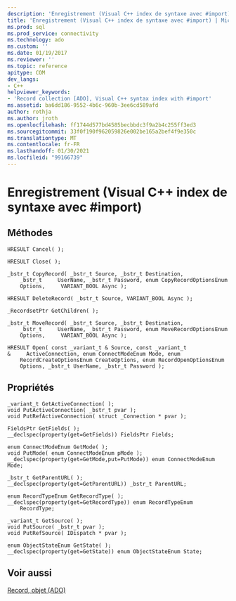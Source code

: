 ```yaml
---
description: 'Enregistrement (Visual C++ index de syntaxe avec #import)'
title: 'Enregistrement (Visual C++ index de syntaxe avec #import) | Microsoft Docs'
ms.prod: sql
ms.prod_service: connectivity
ms.technology: ado
ms.custom: ''
ms.date: 01/19/2017
ms.reviewer: ''
ms.topic: reference
apitype: COM
dev_langs:
- C++
helpviewer_keywords:
- 'Record collection [ADO], Visual C++ syntax index with #import'
ms.assetid: ba6dd186-9552-4b6c-960b-3ee6cd589afd
author: rothja
ms.author: jroth
ms.openlocfilehash: ff1744d577bd4585becbbdc3f9a2b4c255ff3ed3
ms.sourcegitcommit: 33f0f190f962059826e002be165a2bef4f9e350c
ms.translationtype: MT
ms.contentlocale: fr-FR
ms.lasthandoff: 01/30/2021
ms.locfileid: "99166739"
---
```

# <a name="record-visual-c-syntax-index-with-import"></a>Enregistrement (Visual C++ index de syntaxe avec #import)
## <a name="methods"></a>Méthodes  
  
```  
HRESULT Cancel( );  
  
HRESULT Close( );  
  
_bstr_t CopyRecord( _bstr_t Source, _bstr_t Destination,  
    _bstr_t     UserName, _bstr_t Password, enum CopyRecordOptionsEnum  
    Options,     VARIANT_BOOL Async );  
  
HRESULT DeleteRecord( _bstr_t Source, VARIANT_BOOL Async );  
  
_RecordsetPtr GetChildren( );  
  
_bstr_t MoveRecord( _bstr_t Source, _bstr_t Destination,  
    _bstr_t     UserName, _bstr_t Password, enum MoveRecordOptionsEnum  
    Options,     VARIANT_BOOL Async );  
  
HRESULT Open( const _variant_t & Source, const _variant_t  
&     ActiveConnection, enum ConnectModeEnum Mode, enum  
    RecordCreateOptionsEnum CreateOptions, enum RecordOpenOptionsEnum  
    Options, _bstr_t UserName, _bstr_t Password );  
```  
  
## <a name="properties"></a>Propriétés  
  
```  
_variant_t GetActiveConnection( );  
void PutActiveConnection( _bstr_t pvar );  
void PutRefActiveConnection( struct _Connection * pvar );  
  
FieldsPtr GetFields( );  
__declspec(property(get=GetFields)) FieldsPtr Fields;  
  
enum ConnectModeEnum GetMode( );  
void PutMode( enum ConnectModeEnum pMode );  
__declspec(property(get=GetMode,put=PutMode)) enum ConnectModeEnum Mode;  
  
_bstr_t GetParentURL( );  
__declspec(property(get=GetParentURL)) _bstr_t ParentURL;  
  
enum RecordTypeEnum GetRecordType( );  
__declspec(property(get=GetRecordType)) enum RecordTypeEnum  
    RecordType;  
  
_variant_t GetSource( );  
void PutSource( _bstr_t pvar );  
void PutRefSource( IDispatch * pvar );  
  
enum ObjectStateEnum GetState( );  
__declspec(property(get=GetState)) enum ObjectStateEnum State;  
```  
  
## <a name="see-also"></a>Voir aussi  
 [Record, objet (ADO)](./record-object-ado.md)